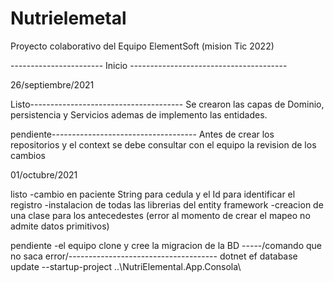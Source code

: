 # Nutrielemetal
Proyecto colaborativo del Equipo ElementSoft (mision Tic 2022)

----------------------- Inicio ---------------------------------------

26/septiembre/2021

Listo--------------------------------------
Se crearon las capas de Dominio, persistencia y Servicios ademas de implemento las entidades.

pendiente------------------------------------
Antes de crear los repositorios y el context se debe consultar con el equipo la revision de los cambios

01/octubre/2021

listo 
-cambio en paciente String para cedula y el Id para identificar el registro
-instalacion de todas las librerias del entity framework
-creacion de una clase para los antecedestes (error al momento de crear el mapeo no admite datos primitivos)

pendiente
-el equipo clone y cree la migracion de la BD
-----/comando que no saca error/-------------------------------------
dotnet ef database update --startup-project ..\NutriElemental.App.Consola\